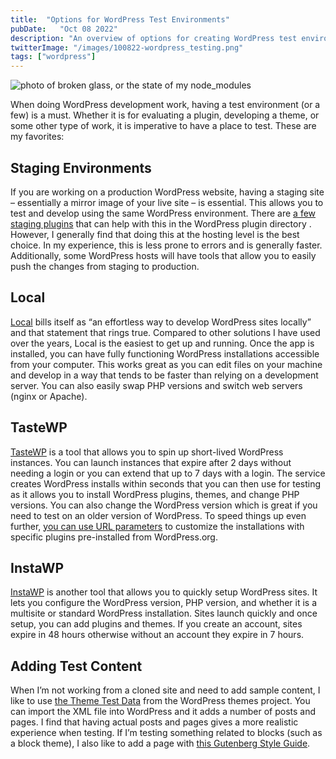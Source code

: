 ```yaml
---
title:  "Options for WordPress Test Environments"
pubDate:   "Oct 08 2022"
description: "An overview of options for creating WordPress test environments."
twitterImage: "/images/100822-wordpress_testing.png"
tags: ["wordpress"]
---
```


![photo of broken glass, or the state of my node_modules](/images/100822-wordpress_testing.png)

When doing WordPress development work, having a test environment (or a few) is a must. Whether it is for evaluating a plugin, developing a theme, or some other type of work, it is imperative to have a place to test. These are my favorites:

## Staging Environments

If you are working on a production WordPress website, having a staging site – essentially a mirror image of your live site – is essential. This allows you to test and develop using the same WordPress environment. There are [a few staging plugins](https://wordpress.org/plugins/search/staging/) that can help with this in the WordPress plugin directory . However, I generally find that doing this at the hosting level is the best choice. In my experience, this is less prone to errors and is generally faster. Additionally, some WordPress hosts will have tools that allow you to easily push the changes from staging to production.

## Local 

[Local](https://localwp.com/) bills itself as “an effortless way to develop WordPress sites locally” and that statement that rings true. Compared to other solutions I have used over the years, Local is the easiest  to get up and running. Once the app is installed, you can have fully functioning WordPress installations accessible from your computer. This works great as you can edit files on your machine and develop in a way that tends to be faster than relying on a development server. You can also easily swap PHP versions and switch web servers (nginx or Apache).

## TasteWP

[TasteWP](https://tastewp.com/) is a tool that allows you to spin up short-lived WordPress instances. You can launch  instances that expire after 2 days without needing a login or you can extend that up to 7 days with a login. The service creates WordPress installs within seconds that you can then use for testing as it allows you to install WordPress plugins, themes, and change PHP versions. You can also change the WordPress version which is great if you need to test on an older version of WordPress. To speed things up even further, [you can use URL parameters](https://tastewp.com/blog/use-links-to-spin-up-a-site/) to customize the installations with specific plugins pre-installed from WordPress.org.

## InstaWP

[InstaWP](https://instawp.com/) is another tool that allows you to quickly setup WordPress sites. It lets you configure the WordPress version, PHP version, and whether it is a multisite or standard WordPress installation. Sites launch quickly and once setup, you can add plugins and themes. If you create an account, sites expire in 48 hours otherwise without an account they expire in 7 hours. 

## Adding Test Content

When I’m not working from a cloned site and need to add sample content, I like to use [the Theme Test Data](https://github.com/WPTT/theme-test-data) from the WordPress themes project. You can import the XML file into WordPress and it adds a number of posts and pages. I find that having actual posts and pages gives a more realistic experience when testing. If I’m testing something related to blocks (such as a block theme), I also like to add a page with [this Gutenberg Style Guide](https://gist.github.com/colorful-tones/2e37d2a33ca426fc6ed0e67f70cdc2df). 
